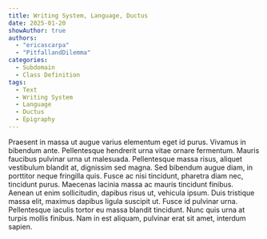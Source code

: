 ```yaml
---
title: Writing System, Language, Ductus
date: 2025-01-20
showAuthor: true
authors:
  - "ericascarpa"
  - "PitfallandDilemma"
categories:
  - Subdomain
  - Class Definition
tags:
  - Text
  - Writing System
  - Language
  - Ductus
  - Epigraphy
---
```


Praesent in massa ut augue varius elementum eget id purus. Vivamus in bibendum ante. Pellentesque hendrerit urna vitae ornare fermentum. Mauris faucibus pulvinar urna ut malesuada. Pellentesque massa risus, aliquet vestibulum blandit at, dignissim sed magna. Sed bibendum augue diam, in porttitor neque fringilla quis. Fusce ac nisi tincidunt, pharetra diam nec, tincidunt purus. Maecenas lacinia massa ac mauris tincidunt finibus. Aenean ut enim sollicitudin, dapibus risus ut, vehicula ipsum. Duis tristique massa elit, maximus dapibus ligula suscipit ut. Fusce id pulvinar urna. Pellentesque iaculis tortor eu massa blandit tincidunt. Nunc quis urna at turpis mollis finibus. Nam in est aliquam, pulvinar erat sit amet, interdum sapien.
